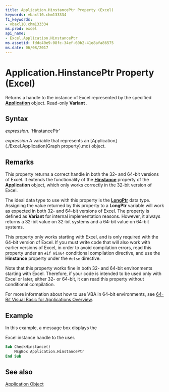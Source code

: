 ```yaml
---
title: Application.HinstancePtr Property (Excel)
keywords: vbaxl10.chm133334
f1_keywords:
- vbaxl10.chm133334
ms.prod: excel
api_name:
- Excel.Application.HinstancePtr
ms.assetid: fddc40e9-08fc-34ef-60b2-41e8afa86575
ms.date: 06/08/2017
---
```



# Application.HinstancePtr Property (Excel)

Returns a handle to the instance of Excel represented by the specified  **[Application](Excel.Application(objec).md)** object. Read-only **Variant** .


## Syntax

 _expression_. 'HinstancePtr'

 _expression_ A variable that represents an [Application](./Excel.Application(Graph property).md) object.


## Remarks

This property returns a correct handle in both the 32- and 64-bit versions of Excel. It extends the functionality of the  **[Hinstance](Excel.Application.Hinstance.md)** property of the **Application** object, which only works correctly in the 32-bit version of Excel.

The ideal data type to use with this property is the  **[LongPtr](http://msdn.microsoft.com/library/10ee4c07-b686-5b86-5cea-250a9218e7ba%28Office.15%29.aspx)** data type. Assigning the value returned by this property to a **LongPtr** variable will work as expected in both 32- and 64-bit versions of Excel. The property is defined as **Variant** for internal implementation reasons. However, it always returns a 32-bit value on 32-bit systems and a 64-bit value on 64-bit systems.

This property only works starting with Excel, and is only required with the 64-bit version of Excel. If you must write code that will also work with earlier versions of Excel, in order to avoid compilation errors, read this property under an  `#if Win64` conditional compilation directive, and use the **Hinstance** property under the `#else` directive.

Note that this property works fine in both 32- and 64-bit environments starting with Excel. Therefore, if your code is intended to be used only with Excel or later, either 32- or 64-bit, it can read this property without conditional compilation.

For more information about how to use VBA in 64-bit environments, see [64-Bit Visual Basic for Applications Overview](http://msdn.microsoft.com/library/a44e016f-1019-300e-5150-916ff32f70c1%28Office.15%29.aspx).


## Example

In this example, a message box displays the 

Excel instance handle to the user.




```vb
Sub CheckHinstance() 
    MsgBox Application.HinstancePtr 
End Sub
```


## See also


[Application Object](Excel.Application(objec).md)

